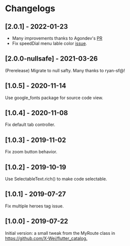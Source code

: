 # Changelogs

## [2.0.1] - 2022-01-23
- Many improvements thanks to Agondev's [PR](https://github.com/X-Wei/widget_with_codeview/pull/11)
- Fix speedDial menu lable color [issue](https://github.com/X-Wei/flutter_catalog/issues/120).

## [2.0.0-nullsafe] - 2021-03-26

(Prerelease) Migrate to null safty. 
Many thanks to ryan-sf@!

## [1.0.5] - 2020-11-14

Use google_fonts package for source code view.

## [1.0.4] - 2020-11-08

Fix default tab controller.

## [1.0.3] - 2019-11-02

Fix zoom button behavior.

## [1.0.2] - 2019-10-19

Use SelectableText.rich() to make code selectable.

## [1.0.1] - 2019-07-27

Fix multiple heroes tag issue.

## [1.0.0] - 2019-07-22

Initial version: a small tweak from the MyRoute class in
<https://github.com/X-Wei/flutter_catalog.>
